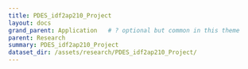 ```yaml
---
title: PDES_idf2ap210_Project
layout: docs
grand_parent: Application   # ? optional but common in this theme
parent: Research
summary: PDES_idf2ap210_Project
dataset_dir: /assets/research/PDES_idf2ap210_Project/
---
```

